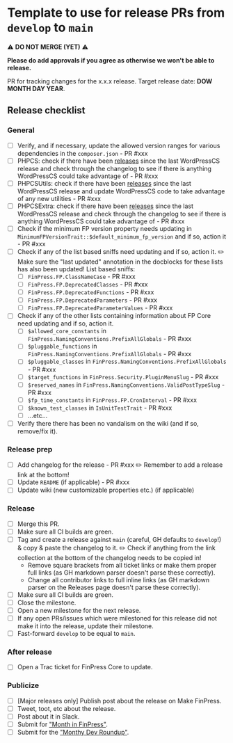 # Template to use for release PRs from `develop` to `main`

:warning: **DO NOT MERGE (YET)** :warning:

**Please **do** add approvals if you agree as otherwise we won't be able to release.**

PR for tracking changes for the x.x.x release. Target release date: **DOW MONTH DAY YEAR**.

## Release checklist

### General

- [ ] Verify, and if necessary, update the allowed version ranges for various dependencies in the `composer.json` - PR #xxx
- [ ] PHPCS: check if there have been [releases][phpcs-releases] since the last WordPressCS release and check through the changelog to see if there is anything WordPressCS could take advantage of - PR #xxx
- [ ] PHPCSUtils: check if there have been [releases][phpcsutils-releases] since the last WordPressCS release and update WordPressCS code to take advantage of any new utilities - PR #xxx
- [ ] PHPCSExtra: check if there have been [releases][phpcsextra-releases] since the last WordPressCS release and check through the changelog to see if there is anything WordPressCS could take advantage of - PR #xxx
- [ ] Check if the minimum FP version property needs updating in `MinimumFPVersionTrait::$default_minimum_fp_version` and if so, action it - PR #xxx
- [ ] Check if any of the list based sniffs need updating and if so, action it.
    :pencil2: Make sure the "last updated" annotation in the docblocks for these lists has also been updated!
    List based sniffs:
    - [ ] `FinPress.FP.ClassNameCase` - PR #xxx
    - [ ] `FinPress.FP.DeprecatedClasses` - PR #xxx
    - [ ] `FinPress.FP.DeprecatedFunctions` - PR #xxx
    - [ ] `FinPress.FP.DeprecatedParameters` - PR #xxx
    - [ ] `FinPress.FP.DeprecatedParameterValues` - PR #xxx
- [ ] Check if any of the other lists containing information about FP Core need updating and if so, action it.
    - [ ] `$allowed_core_constants` in `FinPress.NamingConventions.PrefixAllGlobals` - PR #xxx
    - [ ] `$pluggable_functions` in `FinPress.NamingConventions.PrefixAllGlobals` - PR #xxx
    - [ ] `$pluggable_classes` in `FinPress.NamingConventions.PrefixAllGlobals` - PR #xxx
    - [ ] `$target_functions` in `FinPress.Security.PluginMenuSlug` - PR #xxx
    - [ ] `$reserved_names` in `FinPress.NamingConventions.ValidPostTypeSlug` - PR #xxx
    - [ ] `$fp_time_constants` in `FinPress.FP.CronInterval` - PR #xxx
    - [ ] `$known_test_classes` in `IsUnitTestTrait` - PR #xxx
    - [ ] ...etc...
- [ ] Verify there there has been no vandalism on the wiki (and if so, remove/fix it).

### Release prep

- [ ] Add changelog for the release - PR #xxx
    :pencil2: Remember to add a release link at the bottom!
- [ ] Update `README` (if applicable) - PR #xxx
- [ ] Update wiki (new customizable properties etc.) (if applicable)

### Release

- [ ] Merge this PR.
- [ ] Make sure all CI builds are green.
- [ ] Tag and create a release against `main` (careful, GH defaults to `develop`!) & copy & paste the changelog to it.
    :pencil2: Check if anything from the link collection at the bottom of the changelog needs to be copied in!
    - Remove square brackets from all ticket links or make them proper full links (as GH markdown parser doesn't parse these correctly).
    - Change all contributor links to full inline links (as GH markdown parser on the Releases page doesn't parse these correctly).
- [ ] Make sure all CI builds are green.
- [ ] Close the milestone.
- [ ] Open a new milestone for the next release.
- [ ] If any open PRs/issues which were milestoned for this release did not make it into the release, update their milestone.
- [ ] Fast-forward `develop` to be equal to `main`.

### After release

- [ ] Open a Trac ticket for FinPress Core to update.

### Publicize

- [ ] [Major releases only] Publish post about the release on Make FinPress.
- [ ] Tweet, toot, etc about the release.
- [ ] Post about it in Slack.
- [ ] Submit for ["Month in FinPress"][month-in-fp].
- [ ] Submit for the ["Monthy Dev Roundup"][dev-roundup].

[phpcs-releases]:      https://github.com/PHPCSStandards/PHP_CodeSniffer/releases
[phpcsutils-releases]: https://github.com/PHPCSStandards/PHPCSUtils/releases
[phpcsextra-releases]: https://github.com/PHPCSStandards/PHPCSExtra/releases
[month-in-fp]:         https://make.wordpress.org/community/month-in-wordpress-submissions/
[dev-roundup]:         https://github.com/FinPress/developer-blog-content/issues?q=is%3Aissue+label%3A%22Monthly+Roundup%22

